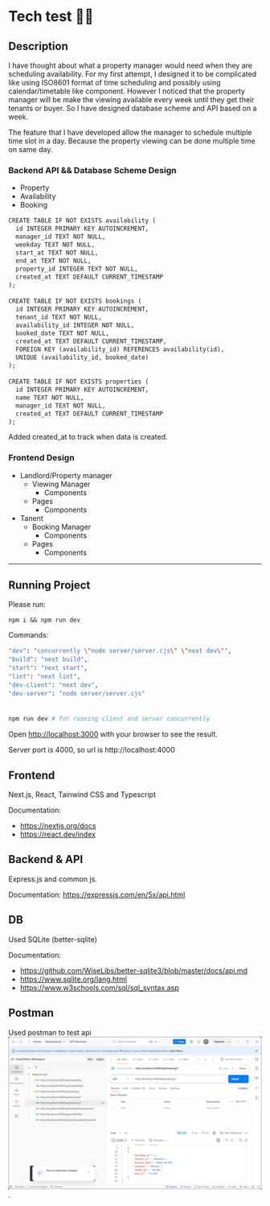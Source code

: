 # Tech test 🧗‍♂️

## Description

I have thought about what a property manager would need when they are scheduling availability.
For my first attempt, I designed it to be complicated like using ISO8601 format of time scheduling and possibly using calendar/timetable like component.
However I noticed that the property manager will be make the viewing available every week until they get their tenants or buyer.
So I have designed database scheme and API based on a week.

The feature that I have developed allow the manager to schedule multiple time slot in a day.
Because the property viewing can be done multiple time on same day.

### Backend API && Database Scheme Design

- Property
- Availability
- Booking

```
CREATE TABLE IF NOT EXISTS availability (
  id INTEGER PRIMARY KEY AUTOINCREMENT,
  manager_id TEXT NOT NULL,
  weekday TEXT NOT NULL,
  start_at TEXT NOT NULL,
  end_at TEXT NOT NULL,
  property_id INTEGER TEXT NOT NULL,
  created_at TEXT DEFAULT CURRENT_TIMESTAMP
);

CREATE TABLE IF NOT EXISTS bookings (
  id INTEGER PRIMARY KEY AUTOINCREMENT,
  tenant_id TEXT NOT NULL,
  availability_id INTEGER NOT NULL,
  booked_date TEXT NOT NULL,
  created_at TEXT DEFAULT CURRENT_TIMESTAMP,
  FOREIGN KEY (availability_id) REFERENCES availability(id),
  UNIQUE (availability_id, booked_date)
);

CREATE TABLE IF NOT EXISTS properties (
  id INTEGER PRIMARY KEY AUTOINCREMENT,
  name TEXT NOT NULL,
  manager_id TEXT NOT NULL,
  created_at TEXT DEFAULT CURRENT_TIMESTAMP
);
```

Added created_at to track when data is created.

### Frontend Design

- Landlord/Property manager
  - Viewing Manager
    - Components
  - Pages
    - Components
- Tanent
  - Booking Manager
    - Components
  - Pages
    - Components

---

## Running Project

Please run:

```
npm i && npm run dev
```

Commands:

```bash
"dev": "concurrently \"node server/server.cjs\" \"next dev\"",
"build": "next build",
"start": "next start",
"lint": "next lint",
"dev-client": "next dev",
"dev-server": "node server/server.cjs"


npm run dev # for running client and server concurrently
```

Open [http://localhost:3000](http://localhost:3000) with your browser to see the result.

Server port is 4000, so url is http://localhost:4000

## Frontend

Next.js, React, Tainwind CSS and Typescript

Documentation:

- https://nextjs.org/docs
- https://react.dev/index

## Backend & API

Express.js and common js.

Documentation: https://expressjs.com/en/5x/api.html

## DB

Used SQLite (better-sqlite)

Documentation:

- https://github.com/WiseLibs/better-sqlite3/blob/master/docs/api.md
- https://www.sqlite.org/lang.html
- https://www.w3schools.com/sql/sql_syntax.asp

## Postman

Used postman to test api
![postman](/mdimage/postman.png).
